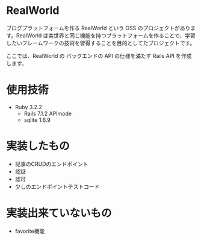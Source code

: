 # RealWorld
ブログプラットフォームを作る RealWorld という OSS のプロジェクトがあります。RealWorld は実世界と同じ機能を持つプラットフォームを作ることで、学習したいフレームワークの技術を習得することを目的としてたプロジェクトです。

ここでは、RealWorld の バックエンドの API の仕様を満たす Rails API を作成します。

# 使用技術
- Ruby 3.2.2
  - Rails 7.1.2 APImode
  - sqlite 1.6.9

# 実装したもの
- 記事のCRUDのエンドポイント
- 認証
- 認可
- 少しのエンドポイントテストコード

# 実装出来ていないもの
- favorite機能